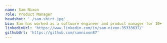 ```yaml
---
name: Sam Nixon
role: Product Manager
headshot: './sam-shirt.jpg'
bio: Sam has worked as a software engineer and product manager for 10+ years. Before founding Roadie, he built AI infrastructure for healthcare startups and helped scale edtech companies.
linkedinUrl: 'https://www.linkedin.com/in/sam-nixon-35333637/'
githubUrl: 'https://github.com/samnixon87'
---
```

